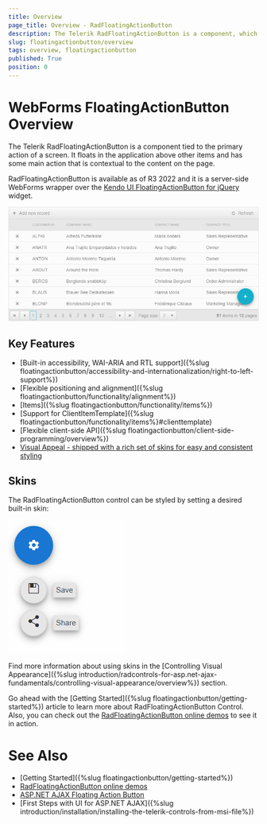 ```yaml
---
title: Overview
page_title: Overview - RadFloatingActionButton
description: The Telerik RadFloatingActionButton is a component, which represents the primary action of a screen. It floats in the application above other items.
slug: floatingactionbutton/overview
tags: overview, floatingactionbutton
published: True
position: 0
---
```


# WebForms FloatingActionButton Overview

The Telerik RadFloatingActionButton is a component tied to the primary action of a screen. It floats in the application above other items and has some main action that is contextual to the content on the page.

RadFloatingActionButton is available as of R3 2022 and it is a server-side WebForms wrapper over the [Kendo UI FloatingActionButton for jQuery](https://docs.telerik.com/kendo-ui/controls/navigation/floatingactionbutton/overview) widget.

![RadFloatingActionButton overview](images/floatingbutton-overview.png "WebForms FloatingActionButton Overview")

## Key Features

* [Built-in accessibility, WAI-ARIA and RTL support]({%slug floatingactionbutton/accessibility-and-internationalization/right-to-left-support%})
* [Flexible positioning and alignment]({%slug floatingactionbutton/functionality/alignment%})
* [Items]({%slug floatingactionbutton/functionality/items%})
* [Support for ClientItemTemplate]({%slug floatingactionbutton/functionality/items%}#clienttemplate)
* [Flexible client-side API]({%slug floatingactionbutton/client-side-programming/overview%})
* [Visual Appeal - shipped with a rich set of skins for easy and consistent styling](#skins)


## Skins

The RadFloatingActionButton control can be styled by setting a desired built-in skin:

![RadFloatingActionButton skins](images/floatingbutton-skins.gif "FloatingActionButton skins")

Find more information about using skins in the [Controlling Visual Appearance]({%slug introduction/radcontrols-for-asp.net-ajax-fundamentals/controlling-visual-appearance/overview%}) section.

Go ahead with the [Getting Started]({%slug floatingactionbutton/getting-started%}) article to learn more about RadFloatingActionButton Control. Also, you can check out the [RadFloatingActionButton online demos](https://demos.telerik.com/aspnet-ajax/floatingactionbutton) to see it in action.


# See Also

 * [Getting Started]({%slug floatingactionbutton/getting-started%})
 * [RadFloatingActionButton online demos](https://demos.telerik.com/aspnet-ajax/floatingactionbutton/examples/overview/defaultcs.aspx) 
 * [ASP.NET AJAX Floating Action Button](https://www.telerik.com/products/aspnet-ajax/floating-action-button.aspx)
 * [First Steps with UI for ASP.NET AJAX]({%slug introduction/installation/installing-the-telerik-controls-from-msi-file%}) 

